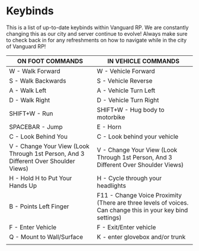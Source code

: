 # Keybinds

This is a list of up-to-date keybinds within Vanguard RP. We are constantly changing this as our city and server continue to evolve! Always make sure to check back in for any refreshments on how to navigate while in the city of Vanguard RP!

| ON FOOT COMMANDS                                                                    | IN VEHICLE COMMANDS                                                                                        |
| ----------------------------------------------------------------------------------- | ---------------------------------------------------------------------------------------------------------- |
| W - Walk Forward                                                                    | W - Vehicle Forward                                                                                        |
| S - Walk Backwards                                                                  | S - Vehicle Reverse                                                                                        |
| A - Walk Left                                                                       | A - Vehicle Turn Left                                                                                      |
| D - Walk Right                                                                      | D - Vehicle Turn Right                                                                                     |
| SHIFT+W - Run                                                                       | SHIFT+W - Hug body to motorbike                                                                            |
| SPACEBAR - Jump                                                                     | E - Horn                                                                                                   |
| C - Look Behind You                                                                 | C - Look behind your vehicle                                                                               |
| V - Change Your View (Look Through 1st Person, And 3 Different Over Shoulder Views) | V - Change Your View (Look Through 1st Person, And 3 Different Over Shoulder Views)                        |
| H - Hold H to Put Your Hands Up                                                     | H - Cycle through your headlights                                                                          |
| B - Points Left Finger                                                              | F11 - Change Voice Proximity (There are three levels of voices. Can change this in your key bind settings) |
| F - Enter Vehicle                                                                   | F - Exit/Enter vehicle                                                                                     |
| Q - Mount to Wall/Surface                                                           | K - enter glovebox and/or trunk                                                                            |
|                                                                                     |                                                                                                            |
